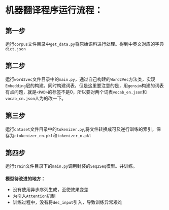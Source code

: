 # 机器翻译程序运行流程：  
## 第一步
运行`corpus`文件目录中`get_data.py`将原始语料进行处理。得到中英文对应的字典`dict.json`
## 第二步  
运行`word2vec`文件目录中的`main.py`，通过自己构建的`Word2Vec`方法类，实现`Embedding`层的构建。同时构建词表，但是这里要注意的是，用`gensim`构建的词表有点问题，就是`<PAD>`的标签不是0，所以要对两个词表`vocab_en.json`和`vocab_cn.json`人为的改一下。
## 第三步  
运行`dataset`文件目录中的`tokenizer.py`,将文件转换成可及逆行训练的索引，保存为`ctokenizer_en.pkl`和`tokenizer_n.pkl`
## 第四步  
运行`train`文件目录下的`main.py`调用封装的`Seq2Seq`模型。并训练。  

  
   
####
__模型待改进的地方：__
* 没有使用异步序列生成，至使效果变差
* 为引入`Attention`机制
* 训练过程中，没有将`dec_input`引入，导致训练异常艰难

